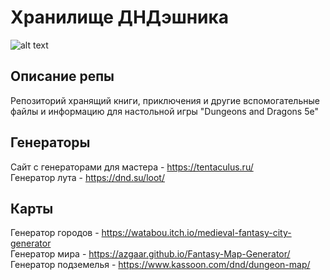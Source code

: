 # Хранилище ДНДэшника
![alt text](https://dungeonsanddragons.ru/wp-content/uploads/2020/01/dnd35_hi.png)
## Описание репы
Репозиторий хранящий книги, приключения и другие вспомогательные файлы и информацию для настольной игры "Dungeons and Dragons 5e"
## Генераторы
Сайт с генераторами для мастера - https://tentaculus.ru/ <br>
Генератор лута - https://dnd.su/loot/ <br>
## Карты
Генератор городов - https://watabou.itch.io/medieval-fantasy-city-generator <br>
Генератор мира - https://azgaar.github.io/Fantasy-Map-Generator/ <br>
Генератор подземелья - https://www.kassoon.com/dnd/dungeon-map/ <br>